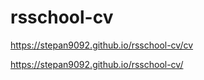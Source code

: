 # rsschool-cv

https://stepan9092.github.io/rsschool-cv/cv

https://stepan9092.github.io/rsschool-cv/